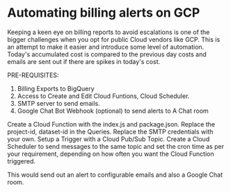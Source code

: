 # Automating billing alerts on GCP

Keeping a keen eye on billing reports to avoid escalations is one of the bigger challenges when you opt for public Cloud vendors like GCP.
This is an attempt to make it easier and introduce some level of automation. Today's accumulated cost is compared to the previous day costs and emails are sent out if there are spikes in today's cost.

PRE-REQUISITES:
1. Billing Exports to BigQuery
2. Access to Create and Edit Cloud Funtions, Cloud Scheduler.
3. SMTP server to send emails.
4. Google Chat Bot Webhook (optional) to send alerts to A Chat room

Create a Cloud Function with the index.js and package.json. Replace the project-id, dataset-id in the Queries. Replace the SMTP credentials with your own. Setup a Trigger with a Cloud Pub/Sub Topic. Create a Cloud Scheduler to send messages to the same topic and set the cron time as per your requirement, depending on how often you want the Cloud Function triggered. 

This would send out an alert to configurable emails and also a Google Chat room.
